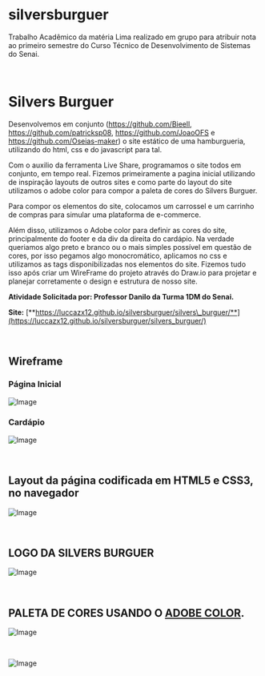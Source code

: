 # silversburguer
Trabalho Acadêmico da matéria Lima realizado em grupo para atribuir nota ao primeiro semestre do Curso Técnico de Desenvolvimento de Sistemas do Senai.


&nbsp;

# **Silvers Burguer**
Desenvolvemos em conjunto (https://github.com/Bieell, https://github.com/patricksp08, https://github.com/JoaoOFS e https://github.com/Oseias-maker) o site estático de uma hamburgueria, utilizando do html, css e do javascript para tal.

Com o auxilio da ferramenta Live Share, programamos o site todos em conjunto, em tempo real. Fizemos primeiramente a pagina inicial utilizando de inspiração layouts de outros sites e como parte do layout do site utilizamos o adobe color para compor a paleta de cores do Silvers Burguer.

Para compor os elementos do site, colocamos um carrossel e um carrinho de compras para simular uma plataforma de e-commerce.

Além disso, utilizamos o Adobe color para definir as cores do site, principalmente do footer e da div da direita do cardápio. Na verdade queriamos algo preto e branco ou o mais simples possível em questão de cores, por isso pegamos algo monocromático, aplicamos no css e utilizamos as tags disponibilizadas nos elementos do site.
Fizemos tudo isso após criar um WireFrame do projeto através do Draw.io para projetar e planejar corretamente o design e estrutura de nosso site.

**Atividade Solicitada por: Professor Danilo da Turma 1DM do Senai.**

**Site:** [**https://luccazx12.github.io/silversburguer/silvers\_burguer/**](https://luccazx12.github.io/silversburguer/silvers_burguer/)


&nbsp;
 
 
 ## **Wireframe**

### Página Inicial
![Image](https://github.com/Luccazx12/silversburguer/blob/main/silvers_burguer/Wireframe/Wireframe_SilversBurguer_PagInicial.jpg)


 ### Cardápio
![Image](https://github.com/Luccazx12/silversburguer/blob/main/silvers_burguer/Wireframe/Wireframe_SilversBurguer_Cardapio.jpg)


&nbsp;


## **Layout da página codificada em HTML5 e CSS3, no navegador**

![Image](https://github.com/Luccazx12/silversburguer/blob/main/silvers_burguer/Imagens/layoutnav.png)


&nbsp;


## **LOGO DA SILVERS BURGUER**

![Image](https://github.com/Luccazx12/silversburguer/blob/main/silvers_burguer/Imagens/LogoSB.png)


&nbsp;


## **PALETA DE CORES USANDO O [ADOBE COLOR](https://color.adobe.com/pt/).**

![Image](https://github.com/Luccazx12/silversburguer/blob/main/silvers_burguer/Imagens/paleta.png)


&nbsp;


![Image](https://github.com/Luccazx12/silversburguer/blob/main/silvers_burguer/Imagens/paleta2.png)

